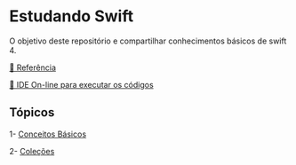 # Estudando Swift 
O objetivo deste repositório e compartilhar conhecimentos básicos de swift 4.

[📜 Referência](https://docs.swift.org/swift-book/LanguageGuide/TheBasics.html)

[📲 IDE On-line para executar os códigos ](http://online.swiftplayground.run/)

## Tópicos
1- [Conceitos Básicos](https://github.com/RobertosMartins/estudandoSwift/blob/master/basico.md)

2- [Coleções](https://github.com/RobertosMartins/estudandoSwift/blob/master/colecoes.md)
